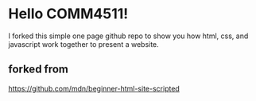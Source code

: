 # Hello COMM4511!

I forked this simple one page github repo to show you how html, css, and javascript work together to present a website.



## forked from
https://github.com/mdn/beginner-html-site-scripted
